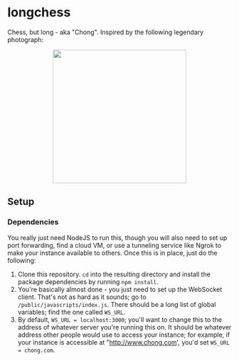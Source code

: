 # longchess

Chess, but long - aka "Chong". Inspired by the following legendary photograph:

<center>
<img src="https://i.pinimg.com/736x/08/af/b3/08afb31e4d99fbd587f287b186fefe89.jpg" height="300" />
</center>

## Setup

### Dependencies

You really just need NodeJS to run this, though you will also need to set up port forwarding, find a cloud VM, or use a tunneling service like Ngrok
to make your instance available to others. Once this is in place, just do the following:

1. Clone this repository. `cd` into the resulting directory and install the package dependencies by running `npm install`.
2. You're basically almost done - you just need to set up the WebSocket client. That's not as hard as it sounds; go to `/public/javascripts/index.js`.
There should be a long list of global variables; find the one called `WS_URL`.
3. By default, `WS_URL = localhost:3000`; you'll want to change this to the address of whatever server you're running this on. It should be whatever address
other people would use to access your instance; for example, if your instance is accessible at "http://www.chong.com', you'd set `WS_URL = chong.com`.
